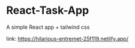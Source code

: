 ﻿# React-Task-App
 A simple React app + tailwind css
 
link: https://hilarious-entremet-25f119.netlify.app/
